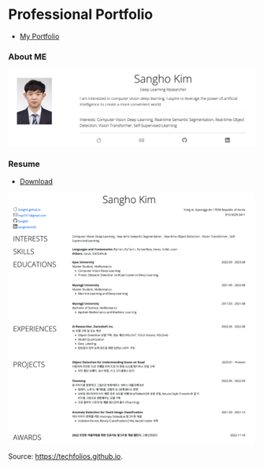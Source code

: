 # Professional Portfolio
- [My Portfolio](https://sangh0.github.io/)

### About ME  
<img src = "https://github.com/Sangh0/Sangh0.github.io/blob/main/img/sangho_intro_github.png?raw=true">  

### Resume
- [Download](https://github.com/Sangh0/Sangh0.github.io/blob/main/resume.pdf)  

<img src = "https://github.com/Sangh0/Sangh0.github.io/blob/main/img/sangho_resume_github.png?raw=true" width=500>  




Source: https://techfolios.github.io.
